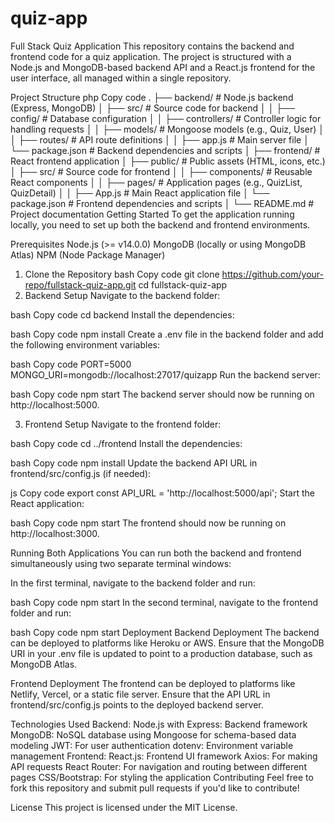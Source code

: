 # quiz-app

Full Stack Quiz Application
This repository contains the backend and frontend code for a quiz application. The project is structured with a Node.js and MongoDB-based backend API and a React.js frontend for the user interface, all managed within a single repository.

Project Structure
php
Copy code
.
├── backend/ # Node.js backend (Express, MongoDB)
│ ├── src/ # Source code for backend
│ │ ├── config/ # Database configuration
│ │ ├── controllers/ # Controller logic for handling requests
│ │ ├── models/ # Mongoose models (e.g., Quiz, User)
│ │ ├── routes/ # API route definitions
│ │ ├── app.js # Main server file
│ └── package.json # Backend dependencies and scripts
│
├── frontend/ # React frontend application
│ ├── public/ # Public assets (HTML, icons, etc.)
│ ├── src/ # Source code for frontend
│ │ ├── components/ # Reusable React components
│ │ ├── pages/ # Application pages (e.g., QuizList, QuizDetail)
│ │ ├── App.js # Main React application file
│ └── package.json # Frontend dependencies and scripts
│
└── README.md # Project documentation
Getting Started
To get the application running locally, you need to set up both the backend and frontend environments.

Prerequisites
Node.js (>= v14.0.0)
MongoDB (locally or using MongoDB Atlas)
NPM (Node Package Manager)

1. Clone the Repository
   bash
   Copy code
   git clone https://github.com/your-repo/fullstack-quiz-app.git
   cd fullstack-quiz-app
2. Backend Setup
   Navigate to the backend folder:

bash
Copy code
cd backend
Install the dependencies:

bash
Copy code
npm install
Create a .env file in the backend folder and add the following environment variables:

bash
Copy code
PORT=5000
MONGO_URI=mongodb://localhost:27017/quizapp
Run the backend server:

bash
Copy code
npm start
The backend server should now be running on http://localhost:5000.

3. Frontend Setup
   Navigate to the frontend folder:

bash
Copy code
cd ../frontend
Install the dependencies:

bash
Copy code
npm install
Update the backend API URL in frontend/src/config.js (if needed):

js
Copy code
export const API_URL = 'http://localhost:5000/api';
Start the React application:

bash
Copy code
npm start
The frontend should now be running on http://localhost:3000.

Running Both Applications
You can run both the backend and frontend simultaneously using two separate terminal windows:

In the first terminal, navigate to the backend folder and run:

bash
Copy code
npm start
In the second terminal, navigate to the frontend folder and run:

bash
Copy code
npm start
Deployment
Backend Deployment
The backend can be deployed to platforms like Heroku or AWS. Ensure that the MongoDB URI in your .env file is updated to point to a production database, such as MongoDB Atlas.

Frontend Deployment
The frontend can be deployed to platforms like Netlify, Vercel, or a static file server. Ensure that the API URL in frontend/src/config.js points to the deployed backend server.

Technologies Used
Backend:
Node.js with Express: Backend framework
MongoDB: NoSQL database using Mongoose for schema-based data modeling
JWT: For user authentication
dotenv: Environment variable management
Frontend:
React.js: Frontend UI framework
Axios: For making API requests
React Router: For navigation and routing between different pages
CSS/Bootstrap: For styling the application
Contributing
Feel free to fork this repository and submit pull requests if you'd like to contribute!

License
This project is licensed under the MIT License.
